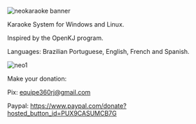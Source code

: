 ![neokaraoke banner](https://github.com/user-attachments/assets/1b813948-e287-4703-98cc-28857dddc949)


Karaoke System for Windows and Linux.

Inspired by the OpenKJ program.

Languages: Brazilian Portuguese, English, French and Spanish.

![neo1](https://github.com/user-attachments/assets/2ad9b980-fce1-461f-883e-1dab820c838d)

Make your donation:

Pix: equipe360rj@gmail.com

Paypal: https://www.paypal.com/donate?hosted_button_id=PUX9CASUMCB7G
